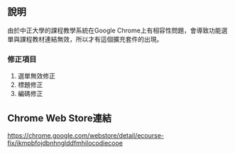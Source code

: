 ## 說明

由於中正大學的課程教學系統在Google Chrome上有相容性問題，會導致功能選單與課程教材連結無效，所以才有這個擴充套件的出現。

### 修正項目
1. 選單無效修正
2. 標題修正
3. 編碼修正

## Chrome Web Store連結
https://chrome.google.com/webstore/detail/ecourse-fix/ikmpbfojdbnhnglddfmhilocodiecooe
